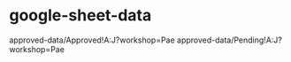 # google-sheet-data

approved-data/Approved!A:J?workshop=Pae
approved-data/Pending!A:J?workshop=Pae
